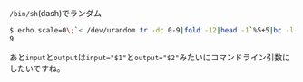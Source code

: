`/bin/sh`(dash)でランダム

```sh
$ echo scale=0\;`< /dev/urandom tr -dc 0-9|fold -12|head -1`%5+5|bc -l
9
```

あと`input`と`output`は`input="$1"`と`output="$2"`みたいにコマンドライン引数にしたいですね。
